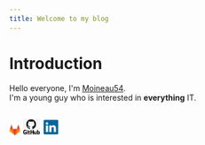 ```yaml
---
title: Welcome to my blog
---
```


# Introduction

Hello everyone, I'm [Moineau54](https://github.com/Moineau54).\
I'm a young guy who is interested in **everything** IT.

[<img src="logos/gitlab_logo.png" alt="https://gitlab.com/Moineau54" width="20">](https://gitlab.com/Moineau54)  [<img src="logos/github_logo.png" alt="https://github.com/Moineau54" width="30">](https://github.com/Moineau54) [<img src="logos/linkedin_logo.png" alt="https://www.linkedin.com/in/f%C3%A9lix-juill%C3%A9-93699831b/" width="30">](https://www.linkedin.com/in/f%C3%A9lix-juill%C3%A9-93699831b/)
---

